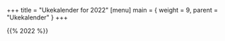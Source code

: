 +++
title = "Ukekalender for 2022"
[menu]
main = { weight = 9, parent = "Ukekalender" }
+++

<!-- markdownlint-disable -->

{{% 2022 %}}
